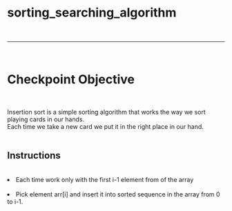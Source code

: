 # sorting_searching_algorithm

<br><hr><br>

<h1>Checkpoint Objective</h1>
 <br>

Insertion sort is a simple sorting algorithm that works the way we sort playing cards in our hands.<br> Each time we take a new card we put it in the right place in our hand. <br><br>

<h2>Instructions</h2><br>

<li>Each time work only with the first i-1 element from of the array</li><br>
<li>Pick element arr[i] and insert it into sorted sequence in the array from 0 to i-1.</li>
